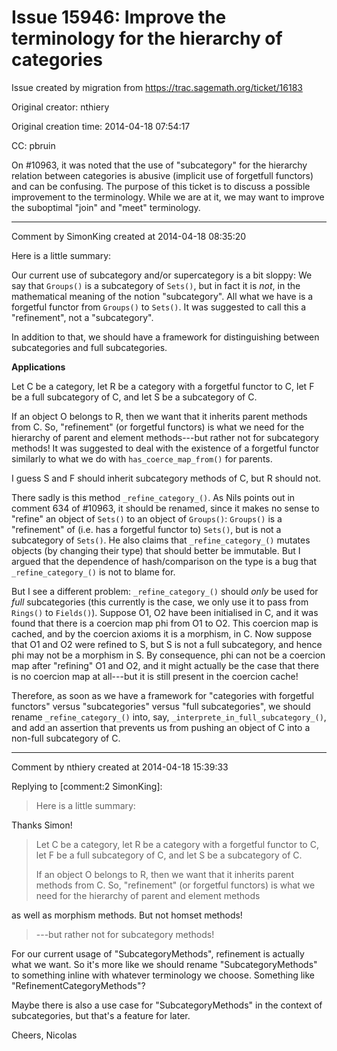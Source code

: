 # Issue 15946: Improve the terminology for the hierarchy of categories

Issue created by migration from https://trac.sagemath.org/ticket/16183

Original creator: nthiery

Original creation time: 2014-04-18 07:54:17

CC:  pbruin

On #10963, it was noted that the use of "subcategory" for the hierarchy relation between categories is abusive (implicit use of forgetfull functors) and can be confusing. The purpose of this ticket is to discuss a possible improvement to the terminology. While we are at it, we may want to improve the suboptimal "join" and "meet" terminology.


---

Comment by SimonKing created at 2014-04-18 08:35:20

Here is a little summary:

Our current use of subcategory and/or supercategory is a bit sloppy: We say that `Groups()` is a subcategory of `Sets()`, but in fact it is _not_, in the mathematical meaning of the notion "subcategory". All what we have is a forgetful functor from `Groups()` to `Sets()`. It was suggested to call this a "refinement", not a "subcategory".

In addition to that, we should have a framework for distinguishing between subcategories and full subcategories.

__Applications__

Let C be a category, let R be a category with a forgetful functor to C, let F be a full subcategory of C, and let S be a subcategory of C.

If an object O belongs to R, then we want that it inherits parent methods from C. So, "refinement" (or forgetful functors) is what we need for the hierarchy of parent and element methods---but rather not for subcategory methods! It was suggested to deal with the existence of a forgetful functor similarly to what we do with `has_coerce_map_from()` for parents.

I guess S and F should inherit subcategory methods of C, but R should not.

There sadly is this method `_refine_category_()`. As Nils points out in comment 634 of #10963, it should be renamed, since it makes no sense to "refine" an object of `Sets()` to an object of `Groups()`: `Groups()` is a "refinement" of (i.e. has a forgetful functor to) `Sets()`, but is not a subcategory of `Sets()`. He also claims that `_refine_category_()` mutates objects (by changing their type) that should better be immutable. But I argued that the dependence of hash/comparison on the type is a bug that `_refine_category_()` is not to blame for.

But I see a different problem: `_refine_category_()` should _only_ be used for *full* subcategories (this currently is the case, we only use it to pass from `Rings()` to `Fields()`). Suppose O1, O2 have been initialised in C, and it was found that there is a coercion map phi from O1 to O2. This coercion map is cached, and by the coercion axioms it is a morphism, in C. Now suppose that O1 and O2 were refined to S, but S is not a full subcategory, and hence phi may not be a morphism in S. By consequence, phi can not be a coercion map after "refining" O1 and O2, and it might actually be the case that there is no coercion map at all---but it is still present in the coercion cache!

Therefore, as soon as we have a framework for "categories with forgetful functors" versus "subcategories" versus "full subcategories", we should rename `_refine_category_()` into, say, `_interprete_in_full_subcategory_()`, and add an assertion that prevents us from pushing an object of C into a non-full subcategory of C.


---

Comment by nthiery created at 2014-04-18 15:39:33

Replying to [comment:2 SimonKing]:
> Here is a little summary:

Thanks Simon!

> Let C be a category, let R be a category with a forgetful functor to C, let F be a full subcategory of C, and let S be a subcategory of C.
> 
> If an object O belongs to R, then we want that it inherits parent methods from C. So, "refinement" (or forgetful functors) is what we need for the hierarchy of parent and element methods

as well as morphism methods. But not homset methods!

> ---but rather not for subcategory methods!

For our current usage of "SubcategoryMethods", refinement is actually
what we want. So it's more like we should rename "SubcategoryMethods"
to something inline with whatever terminology we choose. Something
like "RefinementCategoryMethods"?

Maybe there is also a use case for "SubcategoryMethods" in the context
of subcategories, but that's a feature for later.

Cheers,
                    Nicolas
